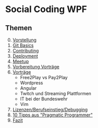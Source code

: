 # Social Coding WPF

## Themen
0. [Vorstellung](https://github.com/fafuuu/social_coding/blob/master/lesson0.md)
1. [Git Basics](https://github.com/fafuuu/social_coding/blob/master/lesson1.md)
2. [Contributing](https://github.com/fafuuu/social_coding/blob/master/lesson2.md)
3. [Deployment](https://github.com/fafuuu/social_coding/blob/master/lesson3.md)
4. [Meetup](https://github.com/fafuuu/social_coding/blob/master/lesson4_meetup.md)
5. [Vorbereitung Vorträge](https://github.com/fafuuu/social_coding/blob/master/lesson5.md)
6. [Vorträge](https://github.com/fafuuu/social_coding/blob/master/lesson6.md)
    + Free2Play vs Pay2Play
    + Wordpress
    + Angular
    + Twitch und Streaming Plattformen
    + IT bei der Bundeswehr
    + Vim
7. [Lizenzen/Berufseinstieg/Debugging](https://github.com/fafuuu/social_coding/blob/master/lesson7.md)
8. [10 Tipps aus "Pragmatic Programmer"](https://github.com/fafuuu/social_coding/blob/master/Pragmatic_Programmer.md)
9. [Fazit](https://github.com/fafuuu/social_coding/blob/master/Fazit.md)
